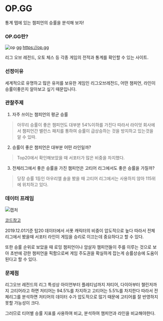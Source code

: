 # OP.GG
통계 탭에 있는 챔피언의 승률을 분석해 보자!

### OP.GG란?
![op gg](https://user-images.githubusercontent.com/57973123/69902870-b42c8600-13d5-11ea-8cab-5a0d56772b07.PNG)
https://op.gg

리그 오브 레전드, 오토 체스 등 각종 게임의 전적과 통계를 확인할 수 있는 사이트.

### 선정이유
세계적으로 유명하고 많은 유저를 보유한 게임인 리그오브레전드, 어떤 챔피언, 라인이 승률이좋은지 알아보고 싶기 때문입니다.

### 관찰주제 
1. 자주 쓰이는 챔피언의 평균 승률
> 아무리 승률이 좋은 챔피언도 대부분 54%이하를 가진다 따라서 라이엇 회사에서 챔피언간 밸런스 패치를 통하여 승률이 급상승하는 것을 방지하고 있는것을 알 수 있따.

2. 승률이 좋은 챔피언은 대부분 어떤 라인일까?
> Top20에서 확인해보았을 때 서포터가 많은 비중을 차지했다. 

3. 전체리그에서 좋은 승률을 가진 챔피언은 고티어 리그에서도 좋은 승률을 가질까?
> 당장 승률 1등인 아우리엘 솔을 봤을 때 고티어 리그에서는 사용하지 않아 115위에 위치하고 있다.

### 데이터 프레임
![캡처](https://user-images.githubusercontent.com/57973123/69915578-fd430f80-1493-11ea-958e-3666b68f03a0.PNG)

[코드참고](https://github.com/ljhljh6552/Data-visualization/blob/master/scraping/scraping.R)

2019.12.01기준 탑20 데이터에서 서폿 캐릭터의 비중이 압도적으로 높다 따라서 전체리그에서 봤을때 서포터 라인이 게임을 승리로 이끄는데 중요하다고 할 수 있다.

또한 승률 순위로 보았을 때 로밍 챔피언이나 암살자 챔피언들이 주를 이루는 것으로 보아 초반에 강한 챔피언을 픽함으로써 게임 주도권을 확실하게 잡는게 승률상승에 도움이 된다고 할 수 있다.

### 문제점
리그오브 레전드의 리그 특성상 아이언부터 플레티넘까지 저티어, 다이아부터 챌린저까지 고티어라고 하면 저티어는 94.5%를 차지하고 고티어는 5.5%를 차지한다 따라서 전체리그를 분석하면 저티어의 데이터 수가 압도적으로 많기 때문에 고티어를 잘 반영하지 못할 가능성이 크다. 

그러므로 티어별 승률 지표를 사용하여 비교, 분석하여 챔피언과 라인을 비교해야한다.
